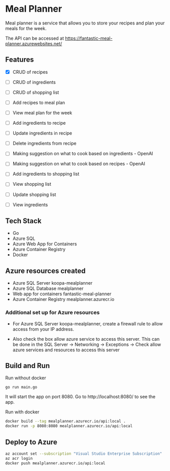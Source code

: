 # Meal Planner
Meal planner is a service that allows you to store your recipes and plan your meals for the week.

The API can be accessed at https://fantastic-meal-planner.azurewebsites.net/

## Features
- [x] CRUD of recipes
- [ ] CRUD of ingredients
- [ ] CRUD of shopping list
- [ ] Add recipes to meal plan
- [ ] View meal plan for the week
- [ ] Add ingredients to recipe
- [ ] Update ingredients in recipe
- [ ] Delete ingredients from recipe
- [ ] Making suggestion on what to cook based on ingredients - OpenAI
- [ ] Making suggestion on what to cook based on recipes - OpenAI
- [ ] Add ingredients to shopping list
- [ ] View shopping list
- [ ] Update shopping list
- [ ] View ingredients


## Tech Stack
- Go
- Azure SQL
- Azure Web App for Containers
- Azure Container Registry
- Docker


## Azure resources created
- Azure SQL Server koopa-mealplanner
- Azure SQL Database mealplanner
- Web app for containers fantastic-meal-planner
- Azure Container Registry mealplanner.azurecr.io

### Additional set up for Azure resources
- For Azure SQL Server koopa-mealplanner, create a firewall rule to allow access from your IP address. 

- Also check the box allow azure service to access this server. This can be done in the SQL Server → Networking → Exceptions → Check allow azure services and resources to access this server

## Build and Run

Run without docker
```
go run main.go
```
It will start the app on port 8080. Go to http://localhost:8080/ to see the app.

Run with docker
```bash
docker build --tag mealplanner.azurecr.io/api:local .
docker run -p 8080:8080 mealplanner.azurecr.io/api:local
```

## Deploy to Azure
```bash
az account set --subscription "Visual Studio Enterprise Subscription"
az acr login
docker push mealplanner.azurecr.io/api:local
```
